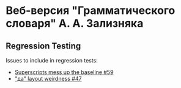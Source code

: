 # Веб-версия "Грамматического словаря" А. А. Зализняка

## Regression Testing

Issues to include in regression tests:
* [Superscripts mess up the baseline #59](https://github.com/morpher-ru/gramdict/issues/59)
* ["да" layout weirdness #47](https://github.com/morpher-ru/gramdict/issues/47)
